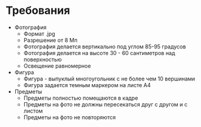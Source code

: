 
<h1>Требования</h1>
<ul>
  <li>Фотография
  <ul>
    <li>Формат .jpg</li>
    <li>Разрешение от 8 Мп</li>
    <li>Фотография делается вертикально под углом 85-95 градусов</li>
    <li>Фотография делается на высоте 30 - 60 сантиметров над поверхностью</li>
    <li>Освещение равномерное</li>
    </ul>
  </li>
  <li>Фигура
  <ul>
    <li>Фигура - выпуклый многоугольник с не более чем 10 вершинами</li>
    <li>Фигура задается темным маркером на листе А4</li>
    </ul>
  </li>
  <li>Предметы
    <ul>
      <li>Предметы полностью помещаются в кадре</li>
      <li>Предметы на фото не должны пересекаться друг с другом и с листом</li>
    <li>Предметы на фото не повторяются</li>
    </ul>
  
  </li>
</ul>

